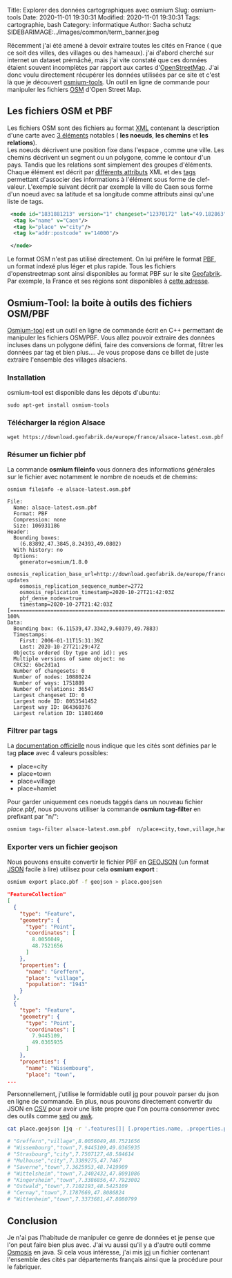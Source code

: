 Title: Explorer des données cartographiques avec osmium
Slug: osmium-tools
Date: 2020-11-01 19:30:31
Modified: 2020-11-01 19:30:31
Tags: cartographie, bash
Category: informatique
Author: Sacha schutz
SIDEBARIMAGE:../images/common/term_banner.jpeg

Récemment j'ai été amené à devoir extraire toutes les cités en France ( que ce soit des villes, des villages ou des hameaux). j'ai d'abord cherché sur internet un dataset prémâché, mais j'ai vite constaté que ces données étaient souvent incomplètes par rapport aux cartes d'[OpenStreetMap](https://www.openstreetmap.fr/). 
J'ai donc voulu directement récupérer les données utilisées par ce site et c'est là que je découvert [osmium-tools](https://osmcode.org/osmium-tool/). Un outil en ligne de commande pour manipuler les fichiers [OSM](https://wiki.openstreetmap.org/wiki/OSM_file_formats) d'Open Street Map.

## Les fichiers OSM et PBF

Les fichiers OSM sont des fichiers au format [XML](https://fr.wikipedia.org/wiki/Extensible_Markup_Language) contenant la description d'une carte avec [3 éléments](https://wiki.openstreetmap.org/wiki/Elements) notables ( **les noeuds**, **les chemins** et **les relations**).     
Les noeuds décrivent une position fixe dans l'espace , comme une ville.
Les chemins décrivent un segment ou un polygone, comme le contour d'un pays. Tandis que les relations sont simplement des groupes d'éléments. 
Chaque élément est décrit par [différents attributs](https://wiki.openstreetmap.org/wiki/Elements#Common_attributes) XML et des [tags](https://wiki.openstreetmap.org/wiki/Tags) permettant d'associer des informations à l'élément sous forme de clef-valeur. 
L'exemple suivant décrit par exemple la ville de Caen sous forme d'un noeud avec sa latitude et sa longitude comme attributs ainsi qu'une liste de tags.

```xml
 <node id="1831881213" version="1" changeset="12370172" lat="49.182863" lon="-0.370679" user="lafkor" uid="75625" visible="true" timestamp="2012-07-20T09:43:19Z">
  <tag k="name" v="Caen"/>
  <tag k="place" v="city"/>
  <tag k="addr:postcode" v="14000"/>

 </node>
```

Le format OSM n'est pas utilisé directement. On lui préfère le format [PBF](https://wiki.openstreetmap.org/wiki/PBF_Format), un format indexé plus léger et plus rapide. 
Tous les fichiers d'openstreetmap sont ainsi disponibles au format PBF sur le site [Geofabrik](https://www.geofabrik.de/). Par exemple, la France et ses régions sont disponibles à [cette adresse](https://download.geofabrik.de/europe/france.html). 


## Osmium-Tool: la boite à outils des fichiers OSM/PBF

[Osmium-tool](https://osmcode.org/osmium-tool/) est un outil en ligne de commande écrit en C++ permettant de manipuler les fichiers OSM/PBF. Vous allez pouvoir extraire des données incluses dans un polygone défini, faire des conversions de format, filtrer les données par tag et bien plus.... 
Je vous propose dans ce billet de juste extraire l'ensemble des villages alsaciens. 

### Installation 
osmium-tool est disponible dans les dépots d'ubuntu: 

    sudo apt-get install osmium-tools 

### Télécharger la région Alsace 

    wget https://download.geofabrik.de/europe/france/alsace-latest.osm.pbf

### Résumer un fichier pbf
La commande **osmium fileinfo** vous donnera des informations générales sur le fichier avec notamment le nombre de noeuds et de chemins:

```
osmium fileinfo -e alsace-latest.osm.pbf 

File:
  Name: alsace-latest.osm.pbf
  Format: PBF
  Compression: none
  Size: 106931186
Header:
  Bounding boxes:
    (6.83892,47.3845,8.24393,49.0802)
  With history: no
  Options:
    generator=osmium/1.8.0
    osmosis_replication_base_url=http://download.geofabrik.de/europe/france/alsace-updates
    osmosis_replication_sequence_number=2772
    osmosis_replication_timestamp=2020-10-27T21:42:03Z
    pbf_dense_nodes=true
    timestamp=2020-10-27T21:42:03Z
[======================================================================] 100% 
Data:
  Bounding box: (6.11539,47.3342,9.60379,49.7883)
  Timestamps:
    First: 2006-01-11T15:31:39Z
    Last: 2020-10-27T21:29:47Z
  Objects ordered (by type and id): yes
  Multiple versions of same object: no
  CRC32: 6bc2d1a1
  Number of changesets: 0
  Number of nodes: 10880224
  Number of ways: 1751889
  Number of relations: 36547
  Largest changeset ID: 0
  Largest node ID: 8053541452
  Largest way ID: 864360376
  Largest relation ID: 11801460

```

### Filtrer par tags 
La [documentation officielle](https://wiki.openstreetmap.org/wiki/Key:place) nous indique que les cités sont définies par le tag **place** avec 4 valeurs possibles:

- place=city
- place=town
- place=village
- place=hamlet

Pour garder uniquement ces noeuds taggés dans un nouveau fichier *place.pbf*, nous pouvons utiliser la commande **osmium tag-filter** en prefixant par "n/":

```bash
osmium tags-filter alsace-latest.osm.pbf  n/place=city,town,village,hamlet -o place.pbf  
```

### Exporter vers un fichier geojson 
Nous pouvons ensuite convertir le fichier PBF en [GEOJSON](https://fr.wikipedia.org/wiki/GeoJSON) (un format [JSON](https://fr.wikipedia.org/wiki/JavaScript_Object_Notation) facile à lire) utilisez pour cela **osmium export** :

```bash
osmium export place.pbf -f geojson > place.geojson
```

```json
"FeatureCollection"
[
  {
    "type": "Feature",
    "geometry": {
      "type": "Point",
      "coordinates": [
        8.0056049,
        48.7521656
      ]
    },
    "properties": {
      "name": "Greffern",
      "place": "village",
      "population": "1943"
    }
  },
  {
    "type": "Feature",
    "geometry": {
      "type": "Point",
      "coordinates": [
        7.9445109,
        49.0365935
      ]
    },
    "properties": {
      "name": "Wissembourg",
      "place": "town",
...

```

Personnellement, j'utilise le formidable outil [jq](https://stedolan.github.io/jq/) pour pouvoir parser du json en ligne de commande. En plus, nous pouvons directement convertir du JSON en [CSV](https://fr.wikipedia.org/wiki/Comma-separated_values) pour avoir une liste propre que l'on pourra consommer avec des outils comme [sed](https://fr.wikipedia.org/wiki/Stream_Editor) ou [awk](https://fr.wikipedia.org/wiki/Awk). 

```bash
cat place.geojson |jq -r '.features[]| [.properties.name, .properties.place,.geometry.coordinates[0],.geometry.coordinates[1]]|@csv'

# "Greffern","village",8.0056049,48.7521656
# "Wissembourg","town",7.9445109,49.0365935
# "Strasbourg","city",7.7507127,48.584614
# "Mulhouse","city",7.3389275,47.7467
# "Saverne","town",7.3625953,48.7419909
# "Wittelsheim","town",7.2402432,47.8091086
# "Kingersheim","town",7.3386856,47.7923002
# "Ostwald","town",7.7102193,48.5425109
# "Cernay","town",7.1787669,47.8086824
# "Wittenheim","town",7.3373681,47.8080799

```

## Conclusion 
Je n'ai pas l'habitude de manipuler ce genre de données et je pense que l'on peut faire bien plus avec. J'ai vu aussi qu'il y a d'autre outil comme [Osmosis](https://wiki.openstreetmap.org/wiki/Osmosis) en java.
Si cela vous intéresse, j'ai mis [ici](https://github.com/dridk/france_place_gps) un fichier contenant l'ensemble des cités par départements français ainsi que la procédure pour le fabriquer.


